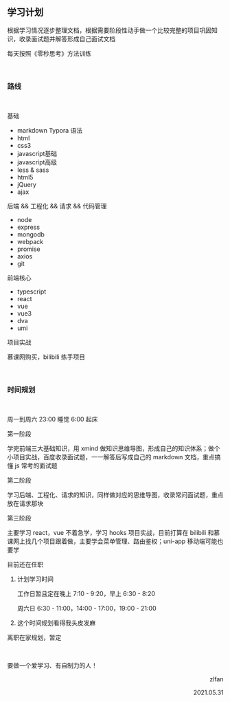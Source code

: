 ## 学习计划

根据学习情况逐步整理文档，根据需要阶段性动手做一个比较完整的项目巩固知识，收录面试题并解答形成自己面试文档

每天按照《零秒思考》方法训练

<br>

### 路线

<br>

基础

- markdown Typora 语法
- html
- css3
- javascript基础
- javascript高级
- less & sass
- html5
- jQuery
- ajax

后端 && 工程化 && 请求 && 代码管理

- node
- express
- mongodb
- webpack
- promise
- axios
- git

前端核心

- typescript
- react
- vue
- vue3
- dva
- umi

项目实战

慕课网购买，bilibili 练手项目

<br>

### 时间规划

<br>

周一到周六 23:00 睡觉 6:00 起床

第一阶段

学完前端三大基础知识，用 xmind 做知识思维导图，形成自己的知识体系；做个小项目实战，百度收录面试题，一一解答后写成自己的 markdown 文档，重点搞懂 js 常考的面试题

第二阶段

学习后端、工程化、请求的知识，同样做对应的思维导图，收录常问面试题，重点放在请求那块

第三阶段

主要学习 react，vue 不着急学，学习 hooks 项目实战，目前打算在 bilibili 和慕课网上找几个项目跟着做，主要学会菜单管理、路由鉴权；uni-app 移动端可能也要学



目前还在任职

1. 计划学习时间

   工作日暂且定在晚上 7:10 - 9:20，早上 6:30 - 8:20 

   周六日 6:30 - 11:00，14:00 - 17:00，19:00 - 21:00

2. 这个时间规划看得我头皮发麻

离职在家规划，暂定 

<br>

要做一个爱学习、有自制力的人！

<p align="right">zlfan</p>
<p align="right">2021.05.31</p>





